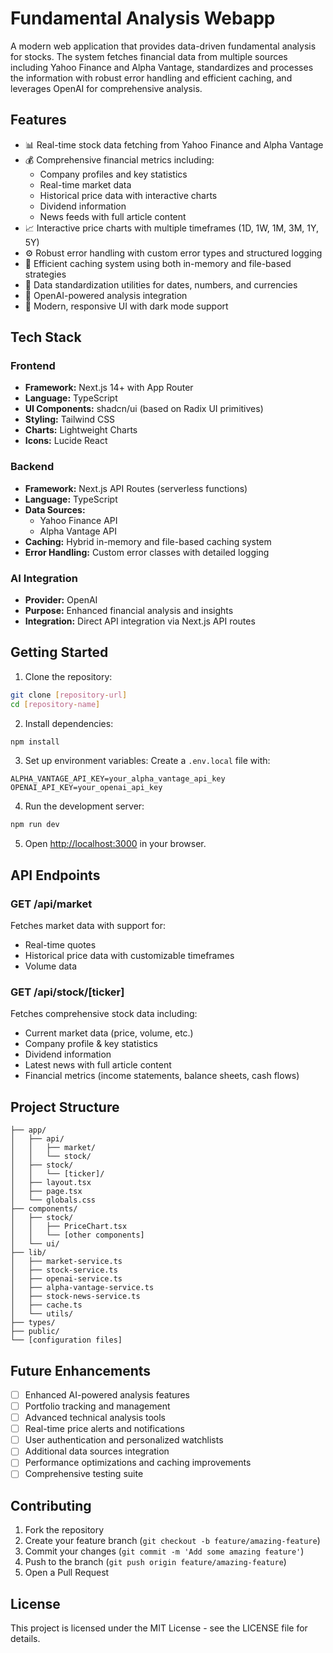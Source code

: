 # Fundamental Analysis Webapp

A modern web application that provides data-driven fundamental analysis for stocks. The system fetches financial data from multiple sources including Yahoo Finance and Alpha Vantage, standardizes and processes the information with robust error handling and efficient caching, and leverages OpenAI for comprehensive analysis.

## Features

- 📊 Real-time stock data fetching from Yahoo Finance and Alpha Vantage
- 💰 Comprehensive financial metrics including:
  - Company profiles and key statistics
  - Real-time market data
  - Historical price data with interactive charts
  - Dividend information
  - News feeds with full article content
- 📈 Interactive price charts with multiple timeframes (1D, 1W, 1M, 3M, 1Y, 5Y)
- ⚙️ Robust error handling with custom error types and structured logging
- 🔄 Efficient caching system using both in-memory and file-based strategies
- 🧮 Data standardization utilities for dates, numbers, and currencies
- 🤖 OpenAI-powered analysis integration
- 🎨 Modern, responsive UI with dark mode support

## Tech Stack

### Frontend

- **Framework:** Next.js 14+ with App Router
- **Language:** TypeScript
- **UI Components:** shadcn/ui (based on Radix UI primitives)
- **Styling:** Tailwind CSS
- **Charts:** Lightweight Charts
- **Icons:** Lucide React

### Backend

- **Framework:** Next.js API Routes (serverless functions)
- **Language:** TypeScript
- **Data Sources:**
  - Yahoo Finance API
  - Alpha Vantage API
- **Caching:** Hybrid in-memory and file-based caching system
- **Error Handling:** Custom error classes with detailed logging

### AI Integration

- **Provider:** OpenAI
- **Purpose:** Enhanced financial analysis and insights
- **Integration:** Direct API integration via Next.js API routes

## Getting Started

1. Clone the repository:

```bash
git clone [repository-url]
cd [repository-name]
```

2. Install dependencies:

```bash
npm install
```

3. Set up environment variables:
   Create a `.env.local` file with:

```env
ALPHA_VANTAGE_API_KEY=your_alpha_vantage_api_key
OPENAI_API_KEY=your_openai_api_key
```

4. Run the development server:

```bash
npm run dev
```

5. Open [http://localhost:3000](http://localhost:3000) in your browser.

## API Endpoints

### GET /api/market

Fetches market data with support for:

- Real-time quotes
- Historical price data with customizable timeframes
- Volume data

### GET /api/stock/[ticker]

Fetches comprehensive stock data including:

- Current market data (price, volume, etc.)
- Company profile & key statistics
- Dividend information
- Latest news with full article content
- Financial metrics (income statements, balance sheets, cash flows)

## Project Structure

```
├── app/
│   ├── api/
│   │   ├── market/
│   │   └── stock/
│   ├── stock/
│   │   └── [ticker]/
│   ├── layout.tsx
│   ├── page.tsx
│   └── globals.css
├── components/
│   ├── stock/
│   │   ├── PriceChart.tsx
│   │   └── [other components]
│   └── ui/
├── lib/
│   ├── market-service.ts
│   ├── stock-service.ts
│   ├── openai-service.ts
│   ├── alpha-vantage-service.ts
│   ├── stock-news-service.ts
│   ├── cache.ts
│   └── utils/
├── types/
├── public/
└── [configuration files]
```

## Future Enhancements

- [ ] Enhanced AI-powered analysis features
- [ ] Portfolio tracking and management
- [ ] Advanced technical analysis tools
- [ ] Real-time price alerts and notifications
- [ ] User authentication and personalized watchlists
- [ ] Additional data sources integration
- [ ] Performance optimizations and caching improvements
- [ ] Comprehensive testing suite

## Contributing

1. Fork the repository
2. Create your feature branch (`git checkout -b feature/amazing-feature`)
3. Commit your changes (`git commit -m 'Add some amazing feature'`)
4. Push to the branch (`git push origin feature/amazing-feature`)
5. Open a Pull Request

## License

This project is licensed under the MIT License - see the LICENSE file for details.
